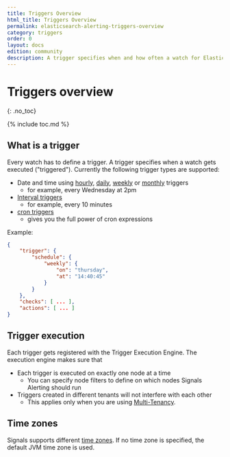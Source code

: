 ```yaml
---
title: Triggers Overview
html_title: Triggers Overview
permalink: elasticsearch-alerting-triggers-overview
category: triggers
order: 0
layout: docs
edition: community
description: A trigger specifies when and how often a watch for Elasticsearch Alerting i executed.
---
```


<!--- Copyright 2022 floragunn GmbH -->

# Triggers overview
{: .no_toc}

{% include toc.md %}

## What is a trigger

Every watch has to define a trigger. A trigger specifies when a watch gets executed ("triggered"). Currently the following trigger types are supported:

* Date and time using [hourly](triggers_schedule.md#hourly-triggers), [daily](triggers_schedule.md#daily-triggers), [weekly](triggers_schedule.md#weekly-triggers) or [monthly](triggers_schedule.md#monthly-triggers) triggers
  * for example, every Wednesday at 2pm 
* [Interval triggers](triggers_schedule.md#interval-triggers)
  * for example, every 10 minutes 
* [cron triggers](triggers_schedule.md#cron-triggers)
  * gives you the full power of cron expressions

Example:

```json
{
	"trigger": {
		"schedule": {
			"weekly": {
				"on": "thursday",
				"at": "14:40:45"
			}
		}
	},
	"checks": [ ... ],
	"actions": [ ... ]
}
```


## Trigger execution

Each trigger gets registered with the Trigger Execution Engine. The execution engine makes sure that

* Each trigger is executed on exactly one node at a time
  * You can specify node filters to define on which nodes Signals Alerting should run
* Triggers created in different tenants will not interfere with each other
  * This applies only when you are using [Multi-Tenancy](elasticsearch-alerting-security-multi-tenancy).   
   
## Time zones

Signals supports different [time zones](triggers_timezones.md). If no time zone is specified, the default JVM time zone is used. 
